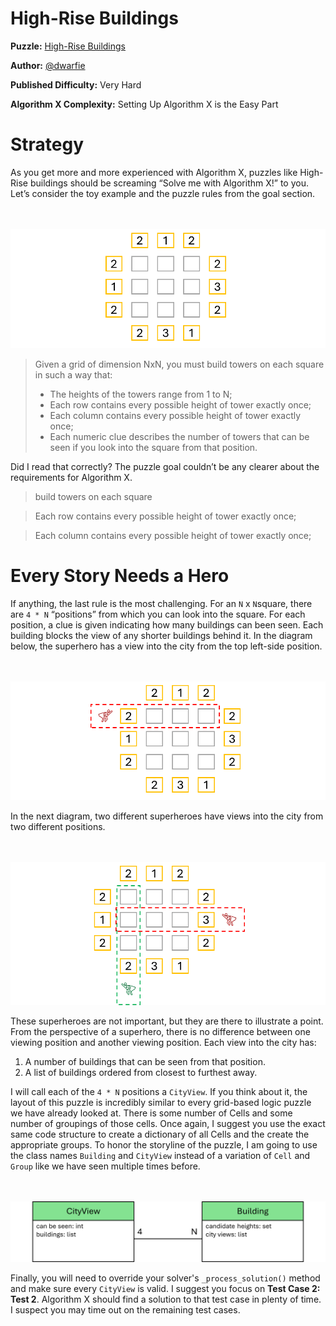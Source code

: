 # High-Rise Buildings

__Puzzle:__ [High-Rise Buildings](https://www.codingame.com/training/expert/high-rise-buildings)

__Author:__ [@dwarfie](https://www.codingame.com/profile/2ad5cc4919ed368f16de4aecd570e21e477551)

__Published Difficulty:__ Very Hard

__Algorithm X Complexity:__ Setting Up Algorithm X is the Easy Part

# Strategy

As you get more and more experienced with Algorithm X, puzzles like High-Rise buildings should be screaming “Solve me with Algorithm X!” to you. Let’s consider the toy example and the puzzle rules from the goal section.

<BR><BR>
![High Rise Buildings Example](HighRise1.png)
<BR>

>Given a grid of dimension NxN, you must build towers on each square in such a way that:
>- The heights of the towers range from 1 to N;
>- Each row contains every possible height of tower exactly once;
>- Each column contains every possible height of tower exactly once;
>- Each numeric clue describes the number of towers that can be seen if you look into the square from that position.

Did I read that correctly? The puzzle goal couldn’t be any clearer about the requirements for Algorithm X.

>build towers on each square

>Each row contains every possible height of tower exactly once;

>Each column contains every possible height of tower exactly once;

# Every Story Needs a Hero

If anything, the last rule is the most challenging. For an `N` x `N`square, there are `4 * N` “positions” from which you can look into the square. For each position, a clue is given indicating how many buildings can been seen. Each building blocks the view of any shorter buildings behind it. In the diagram below, the superhero has a view into the city from the top left-side position.

<BR><BR>
![Multiple City Views](HighRise2.png)
<BR>

In the next diagram, two different superheroes have views into the city from two different positions.

<BR><BR>
![City View Example](HighRise3.png)
<BR>

These superheroes are not important, but they are there to illustrate a point. From the perspective of a superhero, there is no difference between one viewing position and another viewing position. Each view into the city has:

1.	A number of buildings that can be seen from that position.
2.	A list of buildings ordered from closest to furthest away.

I will call each of the `4 * N` positions a `CityView`. If you think about it, the layout of this puzzle is incredibly similar to every grid-based logic puzzle we have already looked at. There is some number of Cells and some number of groupings of those cells. Once again, I suggest you use the exact same code structure to create a dictionary of all Cells and the create the appropriate groups. To honor the storyline of the puzzle, I am going to use the class names `Building` and `CityView` instead of a variation of `Cell` and `Group` like we have seen multiple times before.

<BR><BR>
![Bigh Rise Buildings Classes](HighRiseBuildingsClasses.png)
<BR>

Finally, you will need to override your solver's `_process_solution()` method and make sure every `CityView` is valid. I suggest you focus on __Test Case 2: Test 2__. Algorithm X should find a solution to that test case in plenty of time. I suspect you may time out on the remaining test cases.
